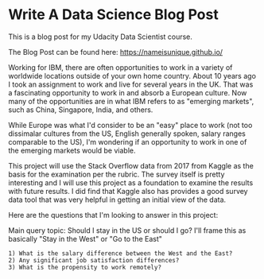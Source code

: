 # Write A Data Science Blog Post
This is a blog post for my Udacity Data Scientist course. 

The Blog Post can be found here: https://nameisunique.github.io/

Working for IBM, there are often opportunities to work in a variety of worldwide locations outside of your own home country. About 10 years ago I took an assignment to work and live for several years in the UK. That was a fascinating opportunity to work in and absorb a European culture. Now many of the opportunities are in what IBM refers to as "emerging markets", such as China, Singapore, India, and others.

While Europe was what I'd consider to be an "easy" place to work (not too dissimalar cultures from the US, English generally spoken, salary ranges comparable to the US), I'm wondering if an opportunity to work in one of the emerging markets would be viable.

This project will use the Stack Overflow data from 2017 from Kaggle as the basis for the examination per the rubric. The survey itself is pretty interesting and I will use this project as a foundation to examine the results with future results. I did find that Kaggle also has provides a good survey data tool that was very helpful in getting an initial view of the data.

Here are the questions that I'm looking to answer in this project:

Main query topic: Should I stay in the US or should I go? I'll frame this as basically "Stay in the West" or "Go to the East"

    1) What is the salary difference between the West and the East?
    2) Any significant job satisfaction differences?
    3) What is the propensity to work remotely?

